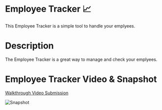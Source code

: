# Employee Tracker 📈

This Employee Tracker is a simple tool to handle your emplyees.

# Description

The Employee Tracker is a great way to manage and check your emplyees.

# Employee Tracker Video & Snapshot

[Walkthrough Video Submission](https://drive.google.com/file/d/1SzPLPVyhvAj4lBWvrss4GUfcidJ3Pe0l/view?usp=sharing)

![Snapshot](https://github.com/RRHunterH/Employee-Tracker/assets/102266063/39d7fe74-deb8-4981-89a2-30e7efb736db)
